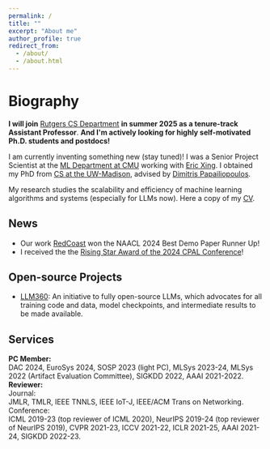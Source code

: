 ```yaml
---
permalink: /
title: ""
excerpt: "About me"
author_profile: true
redirect_from: 
  - /about/
  - /about.html
---
```


Biography
======
**I will join** [Rutgers CS Department](https://www.cs.rutgers.edu/) **in summer 2025 as a tenure-track Assistant Professor**. **And I'm actively looking for highly self-motivated Ph.D. students and postdocs!** 

I am currently inventing something new (stay tuned)! I was a Senior Project Scientist at the [ML Department at CMU](https://www.ml.cmu.edu/) working with [Eric Xing](http://www.cs.cmu.edu/~epxing/). I obtained my PhD from [CS at the UW-Madison](https://www.cs.wisc.edu/), advised by [Dimitris Papailiopoulos](http://papail.io/).  

My research studies the scalability and efficiency of machine learning algorithms and systems (especially for LLMs now). Here a copy of my [CV](https://hwang595.github.io/cv/hwang_cv.pdf).   

## News
* Our work [RedCoast](https://aclanthology.org/2024.naacl-demo.14/) won the NAACL 2024 Best Demo Paper Runner Up!
* I received the the [Rising Star Award of the 2024 CPAL Conference](https://cpal.cc/rising_stars_awardees/)!  

## Open-source Projects
* [LLM360](https://www.llm360.ai/): An initiative to fully open-source LLMs, which advocates for all training code and data, model checkpoints, and intermediate results to be made available.

<!-- ## Grants
* NSF IIS2311990 (Senior Personnel/Co-Investigator, PI: Eric P. Xing) "III: Small: Multiple Device Collaborative Learning in Real Heterogeneous and Dynamic Environments", 09/01/2023-08/31/2026.  
* Semiconductor Research Corp. Artificial Intelligence Hardware Program (Project Co-lead, PI: Eric P. Xing) "Co-designing Distributed ML Systems and Algorithms for Foundation Models for AI-for-Science", 01/01/2024-12/31/2026.  --> 

## Services
**PC Member:**  
DAC 2024, EuroSys 2024, SOSP 2023 (light PC), MLSys 2023-24, MLSys 2022 (Artifact Evaluation Committee), SIGKDD 2022, AAAI 2021-2022.  
**Reviewer:**  
Journal:  
JMLR, TMLR, IEEE TNNLS, IEEE IoT-J, IEEE/ACM Trans on Networking.  
Conference:  
ICML 2019-23 (top reviewer of ICML 2020), NeurIPS 2019-24 (top reviewer of NeurIPS 2019), CVPR 2021-23, ICCV 2021-22, ICLR 2021-25, AAAI 2021-24, SIGKDD 2022-23.  